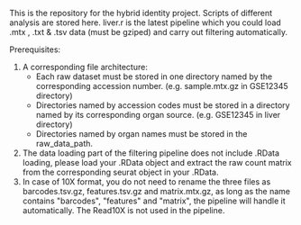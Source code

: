 This is the repository for the hybrid identity project. Scripts of different analysis are stored here.
liver.r is the latest pipeline which you could load .mtx , .txt & .tsv data (must be gziped) and carry out filtering automatically.

Prerequisites:
1. A corresponding file architecture:
   - Each raw dataset must be stored in one directory named by the corresponding accession number. (e.g. sample.mtx.gz in GSE12345 directory) 
   - Directories named by accession codes must be stored in a directory named by its corresponding organ source. (e.g. GSE12345 in liver directory)
   -  Directories named by organ names must be stored in the raw_data_path. 
2. The data loading part of the filtering pipeline does not include .RData loading, please load your .RData object and extract the raw count matrix from the corresponding seurat object in your .RData.
3. In case of 10X format, you do not need to rename the three files as barcodes.tsv.gz, features.tsv.gz and matrix.mtx.gz, as long as the name contains "barcodes", "features" and "matrix", the pipeline will handle it automatically. The Read10X is not used in the pipeline.
